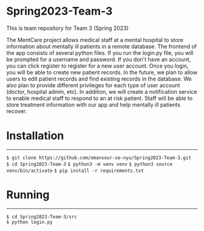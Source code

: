 # Spring2023-Team-3
This is team repository for Team 3 (Spring 2023)

The MentCare project allows medical staff at a mental hospital to store information about mentally ill patients in a remote database. The frontend of the app consists of several python files. If you run the login.py file, you will be prompted for a username and password. If you don't have an account, you can click register to register for a new user account. Once you login, you will be able to create new patient records. In the future, we plan to allow users to edit patient records and find existing records in the database. We also plan to provide different privileges for each type of user account (doctor, hospital admin, etc). In addition, we will create a notification service to enable medical staff to respond to an at risk patient. Staff will be able to store treatment information with our app and help mentally ill patients recover.

# Installation
-----------------
`$ git clone https://github.com/omansour-se-nyu/Spring2023-Team-3.git`  
`$ cd Spring2023-Team-3`
`$ python3 -m venv venv`
`$ python3 source venv/bin/activate`
`$ pip install -r requirements.txt`

# Running
-----------------
`$ cd Spring2023-Team-3/src`  
`$ python login.py`
